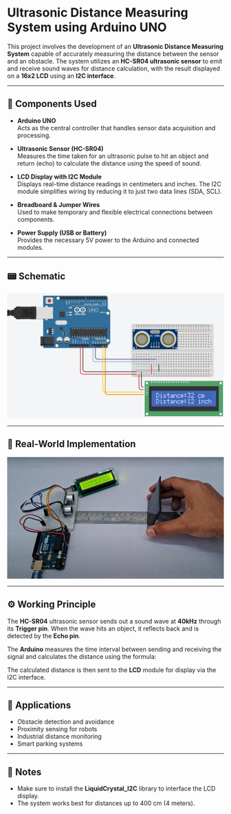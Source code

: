 # Ultrasonic Distance Measuring System using Arduino UNO

This project involves the development of an **Ultrasonic Distance Measuring System** capable of accurately measuring the distance between the sensor and an obstacle. The system utilizes an **HC-SR04 ultrasonic sensor** to emit and receive sound waves for distance calculation, with the result displayed on a **16x2 LCD** using an **I2C interface**.

---

## 🧰 Components Used

- **Arduino UNO**  
  Acts as the central controller that handles sensor data acquisition and processing.

- **Ultrasonic Sensor (HC-SR04)**  
  Measures the time taken for an ultrasonic pulse to hit an object and return (echo) to calculate the distance using the speed of sound.

- **LCD Display with I2C Module**  
  Displays real-time distance readings in centimeters and inches. The I2C module simplifies wiring by reducing it to just two data lines (SDA, SCL).

- **Breadboard & Jumper Wires**  
  Used to make temporary and flexible electrical connections between components.

- **Power Supply (USB or Battery)**  
  Provides the necessary 5V power to the Arduino and connected modules.

---
## 📟 Schematic

![Circuit Diagram](circuit.png)

---

## 📸 Real-World Implementation

![Real Setup](real.png)

---

## ⚙️ Working Principle

The **HC-SR04** ultrasonic sensor sends out a sound wave at **40kHz** through its **Trigger pin**. When the wave hits an object, it reflects back and is detected by the **Echo pin**.

The **Arduino** measures the time interval between sending and receiving the signal and calculates the distance using the formula:


The calculated distance is then sent to the **LCD** module for display via the I2C interface.

---

## 🚀 Applications

- Obstacle detection and avoidance
- Proximity sensing for robots
- Industrial distance monitoring
- Smart parking systems

---

## 📌 Notes

- Make sure to install the **LiquidCrystal_I2C** library to interface the LCD display.
- The system works best for distances up to 400 cm (4 meters).
